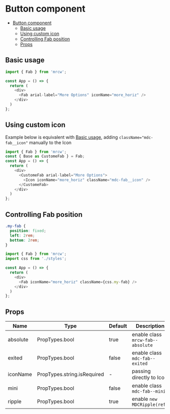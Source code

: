 # Button component
<!-- TOC -->

- [Button component](#button-component)
  - [Basic usage](#basic-usage)
  - [Using custom icon](#using-custom-icon)
  - [Controlling Fab position](#controlling-fab-position)
  - [Props](#props)

<!-- /TOC -->

## Basic usage
```javascript
import { Fab } from 'mrcw';

const App = () => {
  return (
    <div>
      <Fab arial-label="More Options" iconName="more_horiz" />
    </div>
  )
};
```

## Using custom icon
Example below is equivalent with [Basic usage](#basic-usage), adding `className="mdc-fab__icon"` manually to the Icon

```javascript
import { Fab } from 'mrcw';
const { Base as CustomeFab } = Fab;
const App = () => {
  return (
    <div>
      <CustomeFab arial-label="More Options">
        <Icon iconName="more_horiz" className="mdc-fab__icon" />
      </CustomeFab>
    </div>
  )
};
```

## Controlling Fab position
```css
.my-fab {
  position: fixed;
  left: 2rem;
  bottom: 2rem;
}
```
```javascript
import { Fab } from 'mrcw';
import css from './styles';

const App = () => {
  return (
    <div>
      <Fab iconName="more_horiz" className={css.my-fab} />
    </div>
  )
};
```

## Props
| Name     | Type                        | Default | Description                       |
| -------- | --------------------------- | ------- | --------------------------------- |
| absolute | PropTypes.bool              | true    | enable class `mrcw-fab--absolute` |
| exited   | PropTypes.bool              | false   | enable class `mdc-fab--exited`    |
| iconName | PropTypes.string.isRequired | -       | passing directly to Icon          |
| mini     | PropTypes.bool              | false   | enable class `mdc-fab--mini`      |
| ripple   | PropTypes.bool              | true    | enable `new MDCRipple(ref)`       |